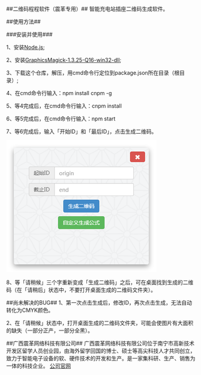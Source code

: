 ##二维码程程软件（震革专用）##
智能充电站插座二维码生成软件。

##使用方法##

###安装并使用###

1、安装[Node.js](http://nodejs.cn/);

2、安装[GraphicsMagick-1.3.25-Q16-win32-dll](http://www.graphicsmagick.org/);

3、下载这个仓库，解压，用cmd命令行定位到package.json所在目录（根目录）;

4、在cmd命令行输入：npm install cnpm -g

5、等4完成后，在cmd命令行输入：cnpm install

6、等5完成后，在cmd命令行输入：npm start

7、等6完成后，输入「开始ID」和「最后ID」，点击生成二维码。

![震革二维码生成软件使用说明](https://raw.githubusercontent.com/758915145/resources/master/ZGqrcode/using.png)

8、等「请稍候」三个字重新变成「生成二维码」之后，可在桌面找到生成的二维码（在「请稍后」状态中，不要打开桌面生成的二维码文件夹）。

##尚未解决的BUG##
1、第一次点击生成后，修改ID，再次点击生成，无法自动转化为CMYK颜色。

2、在「请稍候」状态中，打开桌面生成的二维码文件夹，可能会使图片有大面积的缺失（一部分正产，一部分全黑）。

##广西震革网络科技有限公司##
广西震革网络科技有限公司位于南宁市高新技术开发区留学人员创业园，由海外留学回国的博士、硕士等高尖科技人才共同创立，致力于智能电子设备的软、硬件技术的开发和生产。是一家集科研、生产、销售为一体的科技企业。
[公司官网](http://www.gxzhenge.com/)
